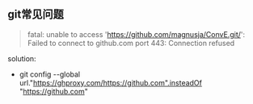 ## git常见问题

>fatal: unable to access 'https://github.com/magnusja/ConvE.git/': Failed to connect to github.com port 443: Connection refused

solution:

+ git config --global url."https://ghproxy.com/https://github.com".insteadOf "https://github.com"